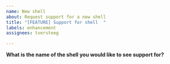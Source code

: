 ```yaml
---
name: New shell
about: Request support for a new shell
title: "[FEATURE] Support for shell  "
labels: enhancement
assignees: tversteeg

---
```


**What is the name of the shell you would like to see support for?**
